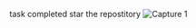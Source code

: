task completed star the repostitory
![Capture 1](https://user-images.githubusercontent.com/90955587/137328550-eb561368-3499-4988-b466-430372ad7e5e.PNG)

